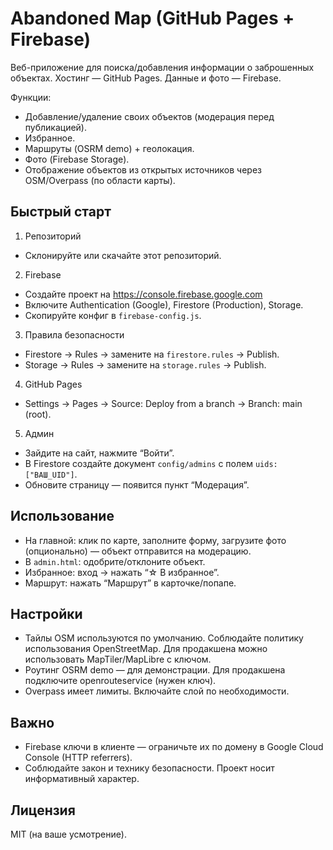# Abandoned Map (GitHub Pages + Firebase)

Веб-приложение для поиска/добавления информации о заброшенных объектах. Хостинг — GitHub Pages. Данные и фото — Firebase.

Функции:
- Добавление/удаление своих объектов (модерация перед публикацией).
- Избранное.
- Маршруты (OSRM demo) + геолокация.
- Фото (Firebase Storage).
- Отображение объектов из открытых источников через OSM/Overpass (по области карты).

## Быстрый старт

1) Репозиторий
- Склонируйте или скачайте этот репозиторий.

2) Firebase
- Создайте проект на https://console.firebase.google.com
- Включите Authentication (Google), Firestore (Production), Storage.
- Скопируйте конфиг в `firebase-config.js`.

3) Правила безопасности
- Firestore → Rules → замените на `firestore.rules` → Publish.
- Storage → Rules → замените на `storage.rules` → Publish.

4) GitHub Pages
- Settings → Pages → Source: Deploy from a branch → Branch: main (root).

5) Админ
- Зайдите на сайт, нажмите “Войти”.
- В Firestore создайте документ `config/admins` с полем `uids: ["ВАШ_UID"]`.
- Обновите страницу — появится пункт “Модерация”.

## Использование
- На главной: клик по карте, заполните форму, загрузите фото (опционально) — объект отправится на модерацию.
- В `admin.html`: одобрите/отклоните объект.
- Избранное: вход → нажать “☆ В избранное”.
- Маршрут: нажать “Маршрут” в карточке/попапе.

## Настройки
- Тайлы OSM используются по умолчанию. Соблюдайте политику использования OpenStreetMap. Для продакшена можно использовать MapTiler/MapLibre с ключом.
- Роутинг OSRM demo — для демонстрации. Для продакшена подключите openrouteservice (нужен ключ).
- Overpass имеет лимиты. Включайте слой по необходимости.

## Важно
- Firebase ключи в клиенте — ограничьте их по домену в Google Cloud Console (HTTP referrers).
- Соблюдайте закон и технику безопасности. Проект носит информативный характер.

## Лицензия
MIT (на ваше усмотрение).
